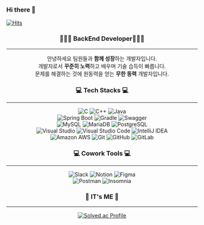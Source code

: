 ### Hi there 👋
<!-- ![header](https://capsule-render.vercel.app/api?type=wave&color=auto&height=300&section=header&text=capsule%20render&fontSize=90) -->
<!--
**sudhdkso/sudhdkso** is a ✨ _special_ ✨ repository because its `README.md` (this file) appears on your GitHub profile.

Here are some ideas to get you started:

- 🔭 I’m currently working on ...
- 🌱 I’m currently learning ...
- 👯 I’m looking to collaborate on ...
- 🤔 I’m looking for help with ...
- 💬 Ask me about ...
- 📫 How to reach me: ...
- 😄 Pronouns: ...
- ⚡ Fun fact: ...
-->
[![Hits](https://hits.seeyoufarm.com/api/count/incr/badge.svg?url=https%3A%2F%2Fgithub.com%2Fsudhdkso%2Fhit-counter&count_bg=%2379C83D&title_bg=%23555555&icon=&icon_color=%23E7E7E7&title=hits&edge_flat=false)](https://hits.seeyoufarm.com)

<div align="center"><h3>👩🏻‍💻 BackEnd Developer👩🏻‍💻</h3></div>
<hr/>
<div align="center">
  

 안녕하세요
 팀원들과 **함께 성장**하는 개발자입니다. <br/>
 개발자로서 **꾸준히 노력**하고 배우며 기술 습득이 빠릅니다. <br/>
 문제를 해결하는 것에 원동력을 얻는 **무한 동력** 개발자입니다. <br/>

</div>
<div align="center"><h3> 💻 Tech Stacks 💻</h3></div>
<hr/>
<div align="center">
<!-- 언어 -->
  <div>
    <img alt="C" src ="https://img.shields.io/badge/C-A8B9CC.svg?&style=flat&logo=C&logoColor=white"/>
    <img alt="C++" src ="https://img.shields.io/badge/C++-00599C.svg?&style=flat&logo=cplusplus&logoColor=white"/>
    <img alt="Java" src ="https://img.shields.io/badge/Java-007396.svg?&style=flat&logo=OpenJDK&logoColor=white"/>
  </div>

<!-- 프레임워크 -->
  <div>
    <img alt="Spring Boot" src ="https://img.shields.io/badge/Spring Boot-6DB33F.svg?&style=flat&logo=Spring Boot&logoColor=white"/>
    <img alt="Gradle" src ="https://img.shields.io/badge/Gradle-02303A.svg?&style=flat&logo=Gradle&logoColor=white"/>
    <img alt="Swagger" src ="https://img.shields.io/badge/Swagger-85EA2D.svg?&style=flat&logo=Swagger&logoColor=white"/>
  </div>
<!-- DB -->
  <div>
    <img alt="MySQL" src ="https://img.shields.io/badge/MySQL-4479A1.svg?&style=flat&logo=MySQL&logoColor=white"/>
    <img alt="MariaDB" src ="https://img.shields.io/badge/MariaDB-003545.svg?&style=flat&logo=MariaDB&logoColor=white"/>
    <img alt="PostgreSQL" src ="https://img.shields.io/badge/PostgreSQL-4169E1.svg?&style=flat&logo=PostgreSQL&logoColor=white"/>
  </div>

  <div>
    <img alt="Visual Studio" src ="https://img.shields.io/badge/Visual Studio-5C2D91.svg?&style=flat&logo=Visual Studio&logoColor=white"/>
    <img alt="Visual Studio Code" src ="https://img.shields.io/badge/Visual Studio Code-007ACC.svg?&style=flat&logo=Visual Studio Code&logoColor=white"/>
    <img alt="IntelliJ IDEA" src ="https://img.shields.io/badge/IntelliJ IDEA-000000.svg?&style=flat&logo=IntelliJIDEA&logoColor=white"/>
  </div>
  
  <div>
    <img alt="Amazon AWS" src ="https://img.shields.io/badge/Amazon AWS-232F3E.svg?&style=flat&logo=Amazon AWS&logoColor=white"/>
    <img alt="Git" src ="https://img.shields.io/badge/Git-F05032.svg?&style=flat&logo=Git&logoColor=white"/>
    <img alt="GitHub" src ="https://img.shields.io/badge/GitHub-181717.svg?&style=flat&logo=GitHub&logoColor=white"/>
    <img alt="GitLab" src ="https://img.shields.io/badge/GitLab-FC6D26.svg?&style=flat&logo=GitLab&logoColor=white"/>
  </div>
</div>
<div align="center"><h3> 💻 Cowork Tools 💻</h3></div>
<hr/>
<div align="center">
<img alt="Slack" src ="https://img.shields.io/badge/Slack-4A154B.svg?&style=flat&logo=Slack&logoColor=white"/>
<img alt="Notion" src ="https://img.shields.io/badge/Notion-000000.svg?&style=flat&logo=Notion&logoColor=white"/>
<img alt="Figma" src ="https://img.shields.io/badge/Figma-F24E1E.svg?&style=flat&logo=Figma&logoColor=white"/>
<br/>
<img alt="Postman" src ="https://img.shields.io/badge/Postman-FF6C37.svg?&style=flat&logo=Postman&logoColor=white"/>
<img alt="Insomnia" src ="https://img.shields.io/badge/Insomnia-4000BF.svg?&style=flat&logo=Insomnia&logoColor=white"/>
</div>

<div align="center"><h3>🌹 IT's ME 🌹</h3></div>
<hr>

<div align="center"> 
  
  [![Solved.ac Profile](http://mazassumnida.wtf/api/v2/generate_badge?boj=wldbs0617)](https://solved.ac/wldbs0617/) 
  <br>
<!--     [![Anurag's github stats](https://github-readme-stats.vercel.app/api?username=sudhdkso&card_width=370)](https://github.com/anuraghazra/github-readme-stats)
  [![Top Langs](https://github-readme-stats.vercel.app/api/top-langs/?username=sudhdkso&layout=compact&card_width=250)](https://github.com/anuraghazra/github-readme-stats) -->
  
</div>
